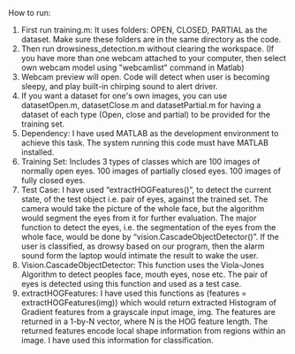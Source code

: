 How to run:
1. First run training.m:
 It uses folders: OPEN, CLOSED, PARTIAL as the dataset. Make sure these folders are in the same directory as the code.
2. Then run drowsiness_detection.m without clearing the workspace.
(If you have more than one webcam attached to your computer, then select own webcam model using "webcamlist" command in Matlab)
3. Webcam preview will open. Code will detect when user is becoming sleepy, and play built-in chirping sound to alert driver.
4. If you want a dataset for one's own images, you can use datasetOpen.m, datasetClose.m and datasetPartial.m for having a dataset of each type (Open, close and partial) to be provided for the training set.
5. Dependency: I have used MATLAB as the development environment to achieve this task. The system running this code must have MATLAB installed.
6. Training Set:
Includes 3 types of classes which are 100 images of normally open eyes. 100 images of partially closed eyes. 100 images of fully closed eyes.
7. Test Case:
I have used “extractHOGFeatures()”, to detect the current state, of the test object i.e. pair of eyes, against the trained set. The camera would take the picture of the whole face, but the algorithm would segment the eyes from it for further evaluation. The major function to detect the eyes, i.e. the segmentation of the eyes from the whole face, would be done by “vision.CascadeObjectDetector()”. If the user is classified, as drowsy based on our program, then the alarm sound form the laptop would intimate the result to wake the user.
8. Vision.CascadeObjectDetector:
This function uses the Viola-Jones Algorithm to detect peoples face, mouth eyes, nose etc. The pair of eyes is detected using this function and used as a test case.
9. extractHOGFeatures:
I have used this functions as (features = extractHOGFeatures(img)) which would return extracted Histogram of Gradient features from a grayscale input image, img. The features are returned in a 1-by-N vector, where N is the HOG feature length. The returned features encode local shape information from regions within an image. I have used this information for classification.
